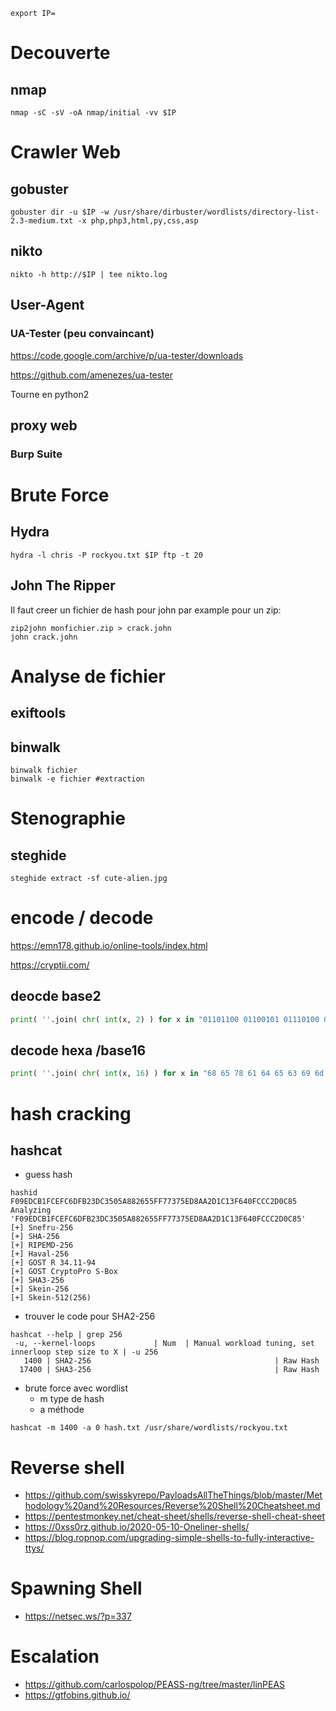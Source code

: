 ```
export IP=
```

# Decouverte

## nmap

```
nmap -sC -sV -oA nmap/initial -vv $IP
```

# Crawler Web

## gobuster

```
gobuster dir -u $IP -w /usr/share/dirbuster/wordlists/directory-list-2.3-medium.txt -x php,php3,html,py,css,asp
```

## nikto

```
nikto -h http://$IP | tee nikto.log
```

## User-Agent

### UA-Tester (peu convaincant)

https://code.google.com/archive/p/ua-tester/downloads

https://github.com/amenezes/ua-tester

Tourne en python2

## proxy web 

### Burp Suite


# Brute Force

## Hydra

```
hydra -l chris -P rockyou.txt $IP ftp -t 20
```

## John The Ripper

Il faut creer un fichier de hash pour john par example pour un zip:

```
zip2john monfichier.zip > crack.john
john crack.john
```

# Analyse de fichier

## exiftools

## binwalk

```
binwalk fichier
binwalk -e fichier #extraction
```

# Stenographie

## steghide

```
steghide extract -sf cute-alien.jpg
```

# encode / decode 

https://emn178.github.io/online-tools/index.html

https://cryptii.com/

## deocde base2

```python
print( ''.join( chr( int(x, 2) ) for x in "01101100 01100101 01110100 01110011 00100000 01110100 01110010 01111001 00100000 01110011 01101111 01101101 01100101 00100000 01100010 01101001 01101110 01100001 01110010 01111001 00100000 01101111 01110101 01110100 00100001".split(" ") ) )
```

## decode hexa /base16 

```python
print( ''.join( chr( int(x, 16) ) for x in "68 65 78 61 64 65 63 69 6d 61 6c 20 6f 72 20 62 61 73 65 31 36 3f".split(" ") ) )
```

# hash cracking

## hashcat

* guess hash

```
hashid F09EDCB1FCEFC6DFB23DC3505A882655FF77375ED8AA2D1C13F640FCCC2D0C85
Analyzing 'F09EDCB1FCEFC6DFB23DC3505A882655FF77375ED8AA2D1C13F640FCCC2D0C85'
[+] Snefru-256 
[+] SHA-256 
[+] RIPEMD-256 
[+] Haval-256 
[+] GOST R 34.11-94 
[+] GOST CryptoPro S-Box 
[+] SHA3-256 
[+] Skein-256 
[+] Skein-512(256) 
```
* trouver le code pour SHA2-256

```
hashcat --help | grep 256                            
 -u, --kernel-loops             | Num  | Manual workload tuning, set innerloop step size to X | -u 256
   1400 | SHA2-256                                         | Raw Hash
  17400 | SHA3-256                                         | Raw Hash
```


* brute force avec wordlist
  * m type de hash
  * a méthode 

```
hashcat -m 1400 -a 0 hash.txt /usr/share/wordlists/rockyou.txt 
```

# Reverse shell

 * https://github.com/swisskyrepo/PayloadsAllTheThings/blob/master/Methodology%20and%20Resources/Reverse%20Shell%20Cheatsheet.md
 * https://pentestmonkey.net/cheat-sheet/shells/reverse-shell-cheat-sheet
 * https://0xss0rz.github.io/2020-05-10-Oneliner-shells/
 * https://blog.ropnop.com/upgrading-simple-shells-to-fully-interactive-ttys/

# Spawning Shell
 * https://netsec.ws/?p=337

# Escalation

 * https://github.com/carlospolop/PEASS-ng/tree/master/linPEAS
 * https://gtfobins.github.io/
